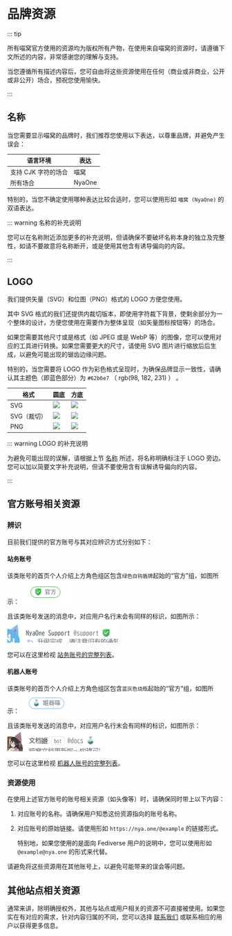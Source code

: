 # 品牌资源

::: tip

所有喵窝官方使用的资源均为版权所有产物，在使用来自喵窝的资源时，请遵循下文所述的内容，非常感谢您的理解与支持。

当您遵循所有描述内容后，您可自由将这些资源使用在任何（商业或非商业，公开或非公开）场合，预祝您使用愉快。

:::

## 名称

当您需要显示喵窝的品牌时，我们推荐您使用以下表达，以尊重品牌，并避免产生误会：

| 语言环境         | 表达     |
|--------------|--------|
| 支持 CJK 字符的场合 | 喵窝     |
| 所有场合         | NyaOne |

特别的，当您不确定使用哪种表达比较合适时，您可以使用形如 `喵窝 (NyaOne)` 的双语表达。

::: warning 名称的补充说明

您可以在名称附近添加更多的补充说明，但请确保不要破坏名称本身的独立及完整性，如请不要故意将名称断开，或是使用其他含有诱导偏向的内容。

:::

## LOGO

我们提供矢量（SVG）和位图（PNG）格式的 LOGO 方便您使用。

其中 SVG 格式的我们还提供内裁切版本，即使用字符裁下背景，使剩余部分为一个整体的设计，方便您使用在需要作为整体呈现（如矢量图标按钮等）的场合。

如果您需要其他尺寸或是格式（如 JPEG 或是 WebP 等）的图像，您可以使用对应的工具进行转换。如果您需要更大的尺寸，请使用 SVG
图片进行缩放后后生成，以避免可能出现的锯齿边缘问题。

特别的，当您需要将 LOGO 作为彩色格式呈现时，为确保品牌显示一致性，请确认其主题色（即蓝色部分）为 `#62b6e7` （ rgb(98, 182, 231) ） 。

| 格式      | 圆底                                                                                                     | 方底                                                                                                        |
|---------|--------------------------------------------------------------------------------------------------------|-----------------------------------------------------------------------------------------------------------|
| SVG     | <a href="/assets/logo/round.svg" download><img src="/assets/logo/round.svg" width="64" /></a>          | <a href="/assets/logo/square.svg" download><img src="/assets/logo/square.svg" width="64" /></a>           |
| SVG（裁切） | <a href="/assets/logo/round-clip.svg" download><img src="/assets/logo/round-clip.svg" width="64" ></a> | <a href="/assets/logo/square-clip.svg" download><img src="/assets/logo/square-clip.svg" width="64" /></a> |
| PNG     | <a href="/assets/logo/round.png" download><img src="/assets/logo/round.png" width="64" /></a>          | <a href="/assets/logo/square.png" download><img src="/assets/logo/square.png" width="64" /></a>           |

::: warning LOGO 的补充说明

为避免可能出现的误解，请根据上节 [名称](#名称) 所述，将名称明确标注于 LOGO 旁边。 您可以加以简要文字补充说明，但请不要使用含有误解诱导偏向的内容。

:::

## 官方账号相关资源

### 辨识

目前我们提供的官方账号与其对应辨识方式分别如下：

#### 站务账号

该类账号的首页个人介绍上方角色组区包含`绿色白钩盾牌`起始的“官方”组，如图所示： 
![官方角色](./assets/role-official.png)

且该类账号发送的消息中，对应用户名行末会有同样的标识，如图所示：
![官方标识](./assets/badge-official.png)

您可以在这里检视 [站务账号的完整列表]。

[站务账号的完整列表]: https://nya.one/roles/9cppv1arnl

#### 机器人账号

该类账号的首页个人介绍上方角色组区包含`蓝灰色烧瓶`起始的“官方”组，如图所示：
![官方角色](./assets/role-bot.png)

且该类账号发送的消息中，对应用户名行末会有同样的标识，如图所示：
![官方标识](./assets/badge-bot.png)

您可以在这里检视 [机器人账号的完整列表]。

[机器人账号的完整列表]: https://nya.one/roles/9b38bzihen

### 资源使用

在使用上述官方账号的账号相关资源（如头像等）时，请确保同时带上以下内容：

1. 对应账号的名称。请确保用户知悉这份资源指向的账号名称。
2. 对应账号的原始链接。请使用形如 `https://nya.one/@example` 的链接形式。 

   特别地，如果您使用的是面向 Fediverse 用户的说明中，您可以使用形如 `@example@nya.one` 的形式来代替。

请避免将这些资源用在其他账号上，以避免可能带来的误会等问题。

## 其他站点相关资源

通常来讲，除明确授权外，其他与站点或用户相关的资源不可直接被使用。如果您实在有对应的需求，针对内容归属的不同，您可以选择 [联系我们] 或联系相应的用户以获得更多信息。

[联系我们]: /contact/
